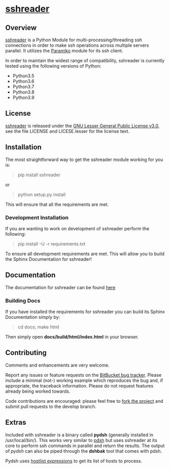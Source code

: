 # [sshreader][]

## Overview

[sshreader][] is a Python Module for multi-processing/threading ssh connections in order to make ssh operations
across multiple servers parallel.  It utilizes the [Paramiko](http://www.paramiko.org/) module for its ssh client.

In order to maintain the widest range of compatibility, sshreader is currently tested using the following versions of
Python:

* Python3.5
* Python3.6
* Python3.7
* Python3.8
* Python3.9

## License

[sshreader][] is released under the [GNU Lesser General Public License v3.0][],
see the file LICENSE and LICESE.lesser for the license text.

## Installation

The most straightforward way to get the sshreader module working for you is:

> pip install sshreader

or

> python setup.py install

This will ensure that all the requirements are met.

### Development Installation

If you are wanting to work on development of sshreader perform the following:

> pip install -U -r requirements.txt

To ensure all development requirements are met. This will allow you to build the Sphinx Documentation for sshreader!

## Documentation

The documentation for sshreader can be found [here](https://sshreader.readthedocs.io)

### Building Docs

If you have installed the requirements for sshreader you can build its Sphinx Documentation simply by:

> cd docs;
> make html

Then simply open **docs/build/html/index.html** in your browser.

## Contributing

Comments and enhancements are very welcome.

Report any issues or feature requests on the [BitBucket bug
tracker](https://bitbucket.org/isaiah1112/sshreader/issues?status=new&status=open). Please include a minimal
(not-) working example which reproduces the bug and, if appropriate, the
 traceback information.  Please do not request features already being worked
towards.

Code contributions are encouraged: please feel free to [fork the
project](https://bitbucket.org/isaiah1112/sshreader) and submit pull requests to the develop branch.

## Extras

Included with sshreader is a binary called **pydsh** (generally installed in /usr/local/bin/).  This works very similar to
[pdsh](https://computing.llnl.gov/linux/pdsh.html) but uses sshreader at its core to perform ssh commands in parallel
and return the results.  The output of *pydsh* can also be piped through the **dshbak** tool that comes with pdsh.

Pydsh uses [hostlist expressions](https://www.nsc.liu.se/~kent/python-hostlist/) to get its list of hosts
to process.


[GNU Lesser General Public License v3.0]: http://choosealicense.com/licenses/lgpl-3.0/ "LGPL v3"

[sshreader]: https://bitbucket.org/isaiah1112/sshreader "sshreader Module"
